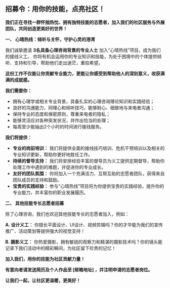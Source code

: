 ##  招募令：用你的技能，点亮社区！

**我们正在寻找一群怀揣热忱、拥有独特技能的志愿者，加入我们的社区服务与外展团队，共同创造更美好的世界！**

**一、 心晴热线：倾听与关怀，守护心灵的港湾**

我们诚挚邀请 **3名具备心理咨询背景的专业人士** 加入“心晴热线”项目，成为我们的接线义工。 你将有机会运用你的专业知识和技能，为处于困境中的个体提供倾听、支持和引导，帮助他们走出迷茫，重拾希望。

**这份工作不仅能让你贡献专业能力，更能让你感受到帮助他人的深刻意义，收获满满的成就感。**

**我们需要你：**

* 拥有心理学或相关专业背景，具备扎实的心理咨询理论知识和实践经验；
* 良好的沟通能力、同理心和倾听技巧，能够耐心、细致地与来电者沟通；
* 保持专业的态度和保密原则，尊重来电者的隐私；
* 能够灵活应对各种突发状况，并作出恰当的处理；
* 每周至少能抽出2个小时的时间进行接线服务。


**我们将提供：**

* **专业的岗前培训：**  我们将提供全面的接线技巧培训、危机干预培训以及相关的专业知识更新，帮助你更好地胜任工作。
* **持续的督导支持：**  我们将安排经验丰富的督导员为义工提供定期督导，帮助你处理工作中遇到的难题，并促进你的专业成长。
* **友好的团队氛围：**  你将加入一个充满活力、互帮互助的志愿者团队，获得来自团队成员的支持和鼓励。
* **宝贵的实践经验：**  参与“心晴热线”项目将为你提供宝贵的实践经验，提升你的专业能力，并丰富你的职业发展履历。


**二、  其他技能专长志愿者招募**

除了心理咨询，我们也欢迎其他技能专长的志愿者加入，例如：

**A.  设计义工：**  你擅长平面设计、UI设计、视频剪辑吗？你的才华能为我们的宣传推广、活动策划等提供强大的视觉支持！

**B.  摄影义工：**  你热爱摄影，拥有敏锐的观察力和精湛的摄影技术吗？你的镜头能记录下我们活动中的精彩瞬间，为社区留下珍贵的记忆！


**加入我们，用你的技能为社区贡献力量！**

**有意向者请发送简历及个人作品至 [邮箱地址] ，并注明申请的志愿者岗位。**


**让我们一起，让社区更温暖，更美好！**
